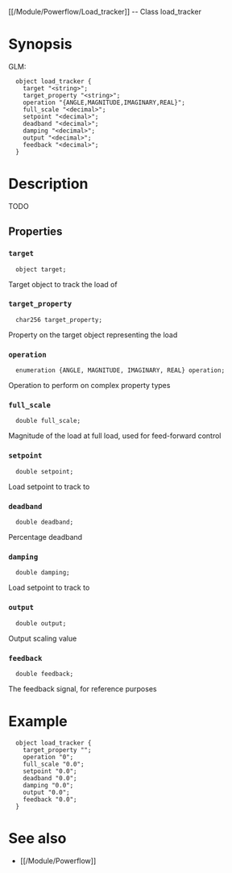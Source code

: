 [[/Module/Powerflow/Load_tracker]] -- Class load_tracker

# Synopsis

GLM:

~~~
  object load_tracker {
    target "<string>";
    target_property "<string>";
    operation "{ANGLE,MAGNITUDE,IMAGINARY,REAL}";
    full_scale "<decimal>";
    setpoint "<decimal>";
    deadband "<decimal>";
    damping "<decimal>";
    output "<decimal>";
    feedback "<decimal>";
  }
~~~

# Description

TODO

## Properties

### `target`

~~~
  object target;
~~~

Target object to track the load of

### `target_property`

~~~
  char256 target_property;
~~~

Property on the target object representing the load

### `operation`

~~~
  enumeration {ANGLE, MAGNITUDE, IMAGINARY, REAL} operation;
~~~

Operation to perform on complex property types

### `full_scale`

~~~
  double full_scale;
~~~

Magnitude of the load at full load, used for feed-forward control

### `setpoint`

~~~
  double setpoint;
~~~

Load setpoint to track to

### `deadband`

~~~
  double deadband;
~~~

Percentage deadband

### `damping`

~~~
  double damping;
~~~

Load setpoint to track to

### `output`

~~~
  double output;
~~~

Output scaling value

### `feedback`

~~~
  double feedback;
~~~

The feedback signal, for reference purposes

# Example

~~~
  object load_tracker {
    target_property "";
    operation "0";
    full_scale "0.0";
    setpoint "0.0";
    deadband "0.0";
    damping "0.0";
    output "0.0";
    feedback "0.0";
  }
~~~

# See also

* [[/Module/Powerflow]]

